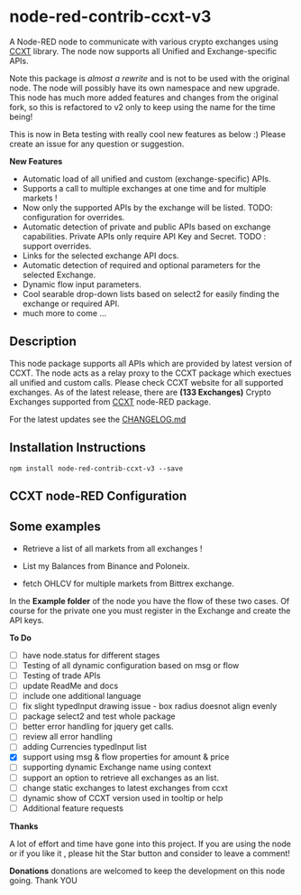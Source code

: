 # node-red-contrib-ccxt-v3

A Node-RED node to communicate with various crypto exchanges using [CCXT](https://github.com/ccxt/ccxt) library. The node now supports all Unified and Exchange-specific APIs.

Note this package is *almost a rewrite* and is not to be used with the original node. The node will possibly have its own namespace and new upgrade. This node has much more added features and changes from the original fork, so this is refactored to v2 only to keep using the name for the time being!

This is now in Beta testing with really cool new features as below :) Please create an issue for any question or suggestion.

**New Features**

- Automatic load of all unified and custom (exchange-specific) APIs.
- Supports a call to multiple exchanges at one time and for multiple markets !
- Now only the supported APIs by the exchange will be listed. TODO: configuration for overrides.
- Automatic detection of private and public APIs based on exchange capabilities. Private APIs only require API Key and Secret. TODO : support overrides.
- Links for the selected exchange API docs.
- Automatic detection of required and optional parameters for the selected Exchange.
- Dynamic flow input parameters.
- Cool searable drop-down lists based on select2 for easily finding the exchange or required API.
- much more to come ...

## Description

This node package supports all APIs which are provided by latest version of CCXT. The node acts as a relay proxy to the CCXT package which exectues all unified and custom calls.
Please check CCXT website for all supported exchanges.
As of the latest release, there are **(133 Exchanges)** Crypto Exchanges supported from [CCXT](https://github.com/ccxt/ccxt) node-RED package.

For the latest updates see the [CHANGELOG.md](https://github.com/nileio/node-red-contrib-ccxt-v3/blob/master/CHANGELOG.md)

## Installation Instructions

```
npm install node-red-contrib-ccxt-v3 --save
```

## CCXT node-RED Configuration

## Some examples

- Retrieve a list of all markets from all exchanges !

- List my Balances from Binance and Poloneix.

- fetch OHLCV for multiple markets from Bittrex exchange.

In the **Example folder** of the node you have the flow of these two cases. Of course for the private one you must register in the Exchange and create the API keys.

**To Do**

- [ ] have node.status for different stages
- [ ] Testing of all dynamic configuration based on msg or flow
- [ ] Testing of trade APIs
- [ ] update ReadMe and docs
- [ ] include one additional language
- [ ] fix slight typedInput drawing issue - box radius doesnot align evenly
- [ ] package select2 and test whole package
- [ ] better error handling for jquery get calls.
- [ ] review all error handling
- [ ] adding Currencies typedInput list
- [x] support using msg & flow properties for amount & price
- [ ] supporting dynamic Exchange name using context
- [ ] support an option to retrieve all exchanges as an list.
- [ ] change static exchanges to latest exchanges from ccxt
- [ ] dynamic show of CCXT version used in tooltip or help
- [ ] Additional feature requests

**Thanks**

A lot of effort and time have gone into this project. If you are using the node or if you like it , please hit the Star button and consider to leave a comment!

**Donations**
donations are welcomed to keep the development on this node going. Thank YOU

